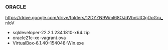 ### ORACLE 

https://drive.google.com/drive/folders/12DYZN9Wml68OJdVbnUlClgDoGru_nloV

- sqldeveloper-22.2.1.234.1810-x64.zip
- oracle21c-xe-vagrant.ova
- VirtualBox-6.1.40-154048-Win.exe